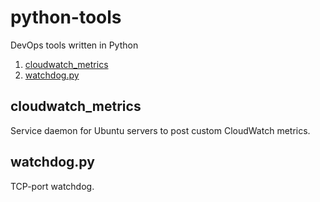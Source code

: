 # python-tools
DevOps tools written in Python
1. [cloudwatch_metrics](#cloudwatch_metrics)
2. [watchdog.py](#watchdog.py)


## cloudwatch_metrics
Service daemon for Ubuntu servers to post custom CloudWatch metrics.
## watchdog.py
TCP-port watchdog.
